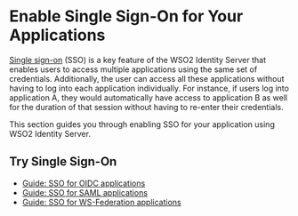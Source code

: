 # Enable Single Sign-On for Your Applications

[Single sign-on]({{base_path}}/references/concepts/single-sign-on) (SSO) is a key feature of the WSO2 Identity Server that enables users to access multiple applications using the
same set of credentials. Additionally, the user can access all these applications without having to log into each 
application individually. For instance, if users log into application A, they would automatically have access to 
application B as well for the duration of that session without having to re-enter their credentials.

This section guides you through enabling SSO for your application using WSO2 Identity Server.

## Try Single Sign-On

-   [Guide: SSO for OIDC applications]({{base_path}}/guides/login/sso-for-oidc)
-   [Guide: SSO for SAML applications]({{base_path}}/guides/login/sso-for-saml)
-   [Guide: SSO for WS-Federation applications]({{base_path}}/guides/login/configure-ws-federation-single-sign-on)
    <!--- -   [Guide: SSO for Native iOS Applications]({{base_path}}/configure-single-sign-on-for-native-ios-applications-with-wso2-identity-server)-->
    <!--- -   [Guide: SSO between apps that use Heterogeneous Authentication Protocols](TODO:insert-link-to-guides)-->
    <!--- -   [Library Article: SSO for Microsoft Sharepoint Web Applications](https://wso2.com/library/tutorials/2015/05/tutorial-sso-for-microsoft-sharepoint-web-applications-with-wso2-identity-server/)-->

